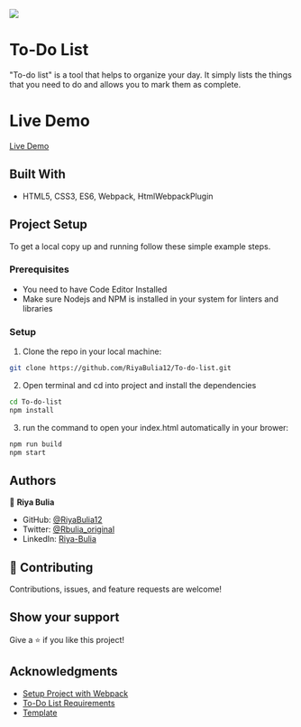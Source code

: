 ![](https://img.shields.io/badge/Microverse-blueviolet)

# To-Do List
"To-do list" is a tool that helps to organize your day. It simply lists the things that you need to do and allows you to mark them as complete.

# Live Demo
[Live Demo](https://riyabulia12.github.io/To-do-list/dist/)

## Built With
- HTML5, CSS3, ES6, Webpack, HtmlWebpackPlugin

## Project Setup
To get a local copy up and running follow these simple example steps.

### Prerequisites

- You need to have Code Editor Installed
- Make sure Nodejs and NPM is installed in your system for linters and libraries

### Setup
1. Clone the repo in your local machine:
```bash
git clone https://github.com/RiyaBulia12/To-do-list.git
```
2. Open terminal and cd into project and install the dependencies
```bash
cd To-do-list
npm install
```

3. run the command to open your index.html automatically in your brower:
```bash
npm run build
npm start
```

## Authors

👤 **Riya Bulia**

- GitHub: [@RiyaBulia12](https://github.com/RiyaBulia12)
- Twitter: [@Rbulia_original](https://twitter.com/@rbulia_original)
- LinkedIn: [Riya-Bulia](https://linkedin.com/in/riya-bulia)

## 🤝 Contributing

Contributions, issues, and feature requests are welcome!

## Show your support

Give a ⭐️ if you like this project!

## Acknowledgments

- [Setup Project  with Webpack](https://github.com/microverseinc/curriculum-javascript/blob/main/todo-list/exercises/exercise_set_up_project_with_webpack.md)
- [To-Do List Requirements](https://github.com/microverseinc/curriculum-javascript/blob/main/todo-list/sneak_peek.md)
- [Template](https://web.archive.org/web/20180320194056/http://www.getminimalist.com:80/)
